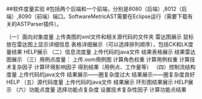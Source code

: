 ##软件度量实验
#包括两个后端和一个前端，分别是8080（后端）,8012（后端）,8090（前端）端口。SoftwareMetricAST需要在Eclipse运行（需要下载有关的ASTParser插件）。

（一）面向对象度量
上传类图的xml文件和相关源代码的文件夹
雷达图展示
鼠标放在雷达图上显示详细信息
表格详细展示（可以选择排列顺序），包括CK和LK度量结果
HELP展示
（二）信息流度量
上传代码的java文件
结果表格展示
结果雷达图展示
（三）用例点度量：
上传.oom用例图
计算角色权重
计算用例权重
计算技术复杂因子
计算环境影响因子
得到结果（用例点、工作量等）
（四）控制流结构度量
上传代码的java文件
结果展示——圈复杂度过大
结果展示——圈复杂度良好
HELP
（五）源代码度量
上传代码的java文件
结果展示
环形图结果展示
HELP展示
（六）功能点度量
选择功能点复杂度
设置技术复杂性因子
计算功能点结果
